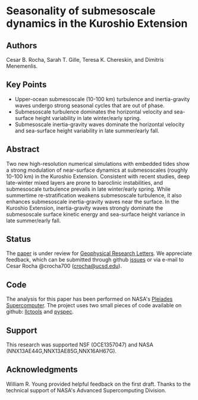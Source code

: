 Seasonality of submesoscale dynamics in the Kuroshio Extension
============

Authors
--------
Cesar B. Rocha, Sarah T. Gille, Teresa K. Chereskin, and Dimitris Menemenlis.

Key Points
----------

  - Upper-ocean submesoscale (10-100 km) turbulence and inertia-gravity waves undergo strong seasonal cycles that are out of phase.
  - Submesoscale turbulence dominates the horizontal velocity and sea-surface height variability in late winter/early spring.
  - Submesoscale inertia-gravity waves dominate the horizontal velocity and sea-surface height variability in late summer/early fall.

Abstract
--------
  Two new high-resolution numerical simulations with embedded tides show a
  strong modulation of near-surface dynamics at submesoscales
  (roughly 10-100 km) in the Kuroshio Extension. Consistent with recent studies, deep late-winter mixed layers
  are prone to baroclinic instabilities, and submesoscale turbulence
  prevails in late winter/early spring. While summertime
  re-stratification weakens submesoscale turbulence, it also enhances submesoscale inertia-gravity
   waves near the surface. In the Kuroshio Extension,
  inertia-gravity waves strongly dominate the submesoscale surface kinetic energy and
  sea-surface height variance in late summer/early fall.

Status
----------
  The [paper](https://crocha700.github.io/UpperOceanSeasonality/) is under review for [Geophysical Research Letters](http://agupubs.onlinelibrary.wiley.com/agu/journal/10.1002/(ISSN)1944-8007/).
  We appreciate feedback, which can be submitted through github [issues](https://github.com/crocha700/UpperOceanSeasonality/issues) or via e-mail to
  Cesar Rocha @crocha700 (crocha@ucsd.edu).


Code
----
The analysis for this paper has been performed on NASA's [Pleiades Supercomputer](http://www.nas.nasa.gov/hecc/resources/pleiades.html). The project uses two small pieces of code available on github:  [llctools](https://github.com/crocha700/llctools) and [pyspec](https://github.com/pyspec/pyspec).

Support
-------
This research was supported NSF (OCE1357047) and NASA (NNX13AE44G,NNX13AE85G,NNX16AH67G).

Acknowledgments
----------------
William R. Young provided helpful feedback on the first draft. Thanks to the technical support of NASA's Advanced Supercomputing Division.
